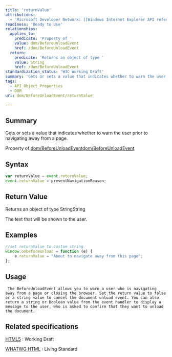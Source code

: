 ```yaml
---
title: 'returnValue'
attributions:
  - 'Microsoft Developer Network: [[Windows Internet Explorer API reference](http://msdn.microsoft.com/en-us/library/ie/hh828809%28v=vs.85%29.aspx) Article]'
readiness: 'Ready to Use'
relationships:
  applies_to:
    predicate: 'Property of '
    value: dom/BeforeUnloadEvent
    href: /dom/BeforeUnloadEvent
  return:
    predicate: 'Returns an object of type '
    value: String
    href: /dom/BeforeUnloadEvent
standardization_status: 'W3C Working Draft'
summary: 'Gets or sets a value that indicates whether to warn the user prior to navigating away from a page.'
tags:
  - API_Object_Properties
  - DOM
uri: dom/BeforeUnloadEvent/returnValue

---
```

## Summary

Gets or sets a value that indicates whether to warn the user prior to navigating away from a page.

Property of [dom/BeforeUnloadEvent](/dom/BeforeUnloadEvent)[dom/BeforeUnloadEvent](/dom/BeforeUnloadEvent)

## Syntax

``` js
var returnValue = event.returnValue;
event.returnValue = preventNavigationReason;
```

## Return Value

Returns an object of type StringString

The text that will be shown to the user.

## Examples

``` js
//set returnValue to custom string
window.onbeforeunload = function (e) {
    e.returnValue = "About to navigate away from this page";
};
```

## Usage

     The BeforeUnloadEvent allows you to warn a user who is navigating away from a page or closing the browser. Set the return value to false or a string value to cancel the document unload event. You can also return a string or Boolean value from the event handler to display a message to the user, who is asked to confirm that they want to unload the document.

## Related specifications

[HTML5](http://www.w3.org/TR/html5/)
:   Working Draft

[WHATWG HTML](http://www.whatwg.org/specs/web-apps/current-work/multipage)
:   Living Standard
